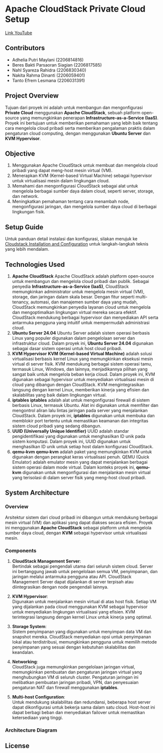 # Apache CloudStack Private Cloud Setup
[Link YouTube]()

## Contributors
- Adhelia Putri Maylani (2206814816)
- Beres Bakti Parsaoran Siagian (2206817585)
- Nahl Syareza Rahidra (2206830340)
- Nakita Rahma Dinanti (2206059401)
- Tanto Efrem Lesmana (2206031391)

## Project Overview
Tujuan dari proyek ini adalah untuk membangun dan mengonfigurasi **Private Cloud** menggunakan **Apache CloudStack**, sebuah platform open-source yang memungkinkan penerapan **Infrastructure-as-a-Service (IaaS)**. Proyek ini bertujuan untuk memberikan pemahaman yang lebih baik tentang cara mengelola cloud pribadi serta memberikan pengalaman praktis dalam pengaturan cloud computing, dengan menggunakan **Ubuntu Server** dan **KVM Hypervisor**.

## Objective
1. Menggunakan Apache CloudStack untuk membuat dan mengelola cloud pribadi yang dapat meng-host mesin virtual (VM).
2. Menerapkan KVM (Kernel-based Virtual Machine) sebagai hypervisor untuk virtualisasi mesin dalam lingkungan cloud.
3. Memahami dan mengonfigurasi CloudStack sebagai alat untuk mengelola berbagai sumber daya dalam cloud, seperti server, storage, dan network.
4. Meningkatkan pemahaman tentang cara menambah node, mengonfigurasi jaringan, dan mengelola sumber daya cloud di berbagai lingkungan fisik.

## Setup Guide
Untuk panduan detail instalasi dan konfigurasi, silakan merujuk ke [Cloudstack Installation and Configuration](Cloudstack%20Installation%20and%20Configuration) untuk langkah-langkah teknis yang lebih mendalam.

## Technologies Used
1. **Apache CloudStack**
   Apache CloudStack adalah platform open-source untuk membangun dan mengelola cloud pribadi dan publik. Sebagai penyedia **Infrastructure-as-a-Service (IaaS)**, CloudStack memungkinkan administrator untuk mengelola mesin virtual (VM), storage, dan jaringan dalam skala besar. Dengan fitur seperti multi-tenancy, automasi, dan manajemen sumber daya yang mudah, CloudStack memungkinkan penyedia layanan cloud untuk mengelola dan mengoptimalkan lingkungan virtual mereka secara efektif. CloudStack mendukung berbagai hypervisor dan menyediakan API serta antarmuka pengguna yang intuitif untuk mempermudah administrasi cloud.
2. **Ubuntu Server 24.04**
   Ubuntu Server adalah sistem operasi berbasis Linux yang populer digunakan dalam pengelolaan server dan infrastruktur cloud. Dalam proyek ini, **Ubuntu Server 24.04** digunakan sebagai dasar sistem operasi untuk host cloud pribadi.
3. **KVM Hypervisor**
   **KVM (Kernel-based Virtual Machine)** adalah solusi virtualisasi berbasis kernel Linux yang memungkinkan eksekusi mesin virtual di server fisik. KVM mendukung berbagai sistem operasi tamu, termasuk Linux, Windows, dan lainnya, menjadikannya pilihan yang sangat baik untuk mengelola beban kerja cloud. Dalam proyek ini, KVM digunakan sebagai hypervisor untuk menyediakan virtualisasi mesin di cloud yang dibangun dengan CloudStack. KVM mengintegrasikan langsung dengan kernel Linux, memberikan kinerja yang efisien dan skalabilitas yang baik dalam lingkungan virtual.
4. **iptables**
   **iptables** adalah alat untuk mengonfigurasi firewall di sistem berbasis Linux, termasuk Ubuntu. Alat ini digunakan untuk memfilter dan mengontrol aliran lalu lintas jaringan pada server yang menjalankan CloudStack. Dalam proyek ini, **iptables** digunakan untuk membuka dan memblokir port tertentu untuk memastikan keamanan dan integritas sistem cloud pribadi yang sedang dibangun. 
5. **UUID (Universally Unique Identifier)**
    UUID adalah standar pengidentifikasi yang digunakan untuk menghasilkan ID unik pada sistem komputasi. Dalam proyek ini, UUID digunakan untuk menghasilkan ID unik untuk setiap host dalam konfigurasi CloudStack. 
6. **qemu-kvm**
    **qemu-kvm** adalah paket yang memungkinkan KVM untuk digunakan dengan perangkat keras virtualisasi penuh. QEMU (Quick Emulator) adalah emulator mesin yang dapat menjalankan berbagai sistem operasi dalam mode virtual. Dalam konteks proyek ini, **qemu-kvm** digunakan untuk mengonfigurasi dan menjalankan mesin virtual yang terisolasi di dalam server fisik yang meng-host cloud pribadi.

## System Architecture

### Overview
Arsitektur sistem dari cloud pribadi ini dibangun untuk mendukung berbagai mesin virtual (VM) dan aplikasi yang dapat diakses secara efisien. Proyek ini menggunakan **Apache CloudStack** sebagai platform untuk mengelola sumber daya cloud, dengan **KVM** sebagai hypervisor untuk virtualisasi mesin.

### Components
1. **CloudStack Management Server**:  
   Bertindak sebagai pengendali utama dari seluruh sistem cloud. Server ini bertanggung jawab untuk pengelolaan semua VM, penyimpanan, dan jaringan melalui antarmuka pengguna atau API. CloudStack Management Server dapat dijalankan di server terpisah atau diintegrasikan dengan node pengendali lainnya.

2. **KVM Hypervisor**:  
   Digunakan untuk menjalankan mesin virtual di atas host fisik. Setiap VM yang dijalankan pada cloud menggunakan KVM sebagai hypervisor untuk menyediakan lingkungan virtualisasi yang efisien. KVM terintegrasi langsung dengan kernel Linux untuk kinerja yang optimal.

3. **Storage System**:  
   Sistem penyimpanan yang digunakan untuk menyimpan data VM dan snapshot mereka. CloudStack menyediakan opsi untuk penyimpanan lokal atau terdistribusi, memungkinkan pengguna untuk memilih metode penyimpanan yang sesuai dengan kebutuhan skalabilitas dan keandalan.

4. **Networking**:  
   CloudStack juga memungkinkan pengelolaan jaringan virtual, memungkinkan pembuatan dan pengaturan jaringan virtual yang menghubungkan VM di seluruh cluster. Pengaturan jaringan ini melibatkan pembuatan jaringan pribadi, VPN, dan penyesuaian pengaturan NAT dan firewall menggunakan **iptables**.

5. **Multi-host Configuration**:  
   Untuk mendukung skalabilitas dan redundansi, beberapa host server dapat dikonfigurasi untuk bekerja sama dalam satu cloud. Host-host ini dapat berbagi beban dan menyediakan failover untuk memastikan ketersediaan yang tinggi.

### Architecture Diagram

## License

